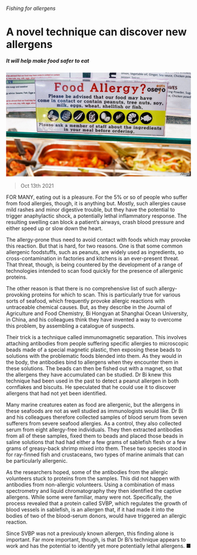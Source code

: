 ###### Fishing for allergens

# A novel technique can discover new allergens 

##### It will help make food safer to eat 

![image](images/20211016_stp503.jpg) 

> Oct 13th 2021 

FOR MANY, eating out is a pleasure. For the 5% or so of people who suffer from food allergies, though, it is anything but. Mostly, such allergies cause mild rashes and minor digestive trouble, but they have the potential to trigger anaphylactic shock, a potentially lethal inflammatory response. The resulting swelling can block a patient’s airways, crash blood pressure and either speed up or slow down the heart.

The allergy-prone thus need to avoid contact with foods which may provoke this reaction. But that is hard, for two reasons. One is that some common allergenic foodstuffs, such as peanuts, are widely used as ingredients, so cross-contamination in factories and kitchens is an ever-present threat. That threat, though, is being countered by the development of a range of technologies intended to scan food quickly for the presence of allergenic proteins.


The other reason is that there is no comprehensive list of such allergy-provoking proteins for which to scan. This is particularly true for various sorts of seafood, which frequently provoke allergic reactions with untraceable chemical causes. But, as they describe in the Journal of Agriculture and Food Chemistry, Bi Hongyan at Shanghai Ocean University, in China, and his colleagues think they have invented a way to overcome this problem, by assembling a catalogue of suspects.

Their trick is a technique called immunomagnetic separation. This involves attaching antibodies from people suffering specific allergies to microscopic beads made of a special magnetic plastic, then exposing these beads to solutions with the problematic foods blended into them. As they would in the body, the antibodies bind to allergens when they encounter them in these solutions. The beads can then be fished out with a magnet, so that the allergens they have accumulated can be studied. Dr Bi knew this technique had been used in the past to detect a peanut allergen in both cornflakes and biscuits. He speculated that he could use it to discover allergens that had not yet been identified.

Many marine creatures eaten as food are allergenic, but the allergens in these seafoods are not as well studied as immunologists would like. Dr Bi and his colleagues therefore collected samples of blood serum from seven sufferers from severe seafood allergies. As a control, they also collected serum from eight allergy-free individuals. They then extracted antibodies from all of these samples, fixed them to beads and placed those beads in saline solutions that had had either a few grams of sablefish flesh or a few grams of greasy-back shrimp mixed into them. These two species stood in for ray-finned fish and crustaceans, two types of marine animals that can be particularly allergenic.

As the researchers hoped, some of the antibodies from the allergic volunteers stuck to proteins from the samples. This did not happen with antibodies from non-allergic volunteers. Using a combination of mass spectrometry and liquid chromatography they then identified the captive allergens. While some were familiar, many were not. Specifically, the process revealed that a protein called SVBP, which regulates the growth of blood vessels in sablefish, is an allergen that, if it had made it into the bodies of two of the blood-serum donors, would have triggered an allergic reaction.

Since SVBP was not a previously known allergen, this finding alone is important. Far more important, though, is that Dr Bi’s technique appears to work and has the potential to identify yet more potentially lethal allergens. ■

